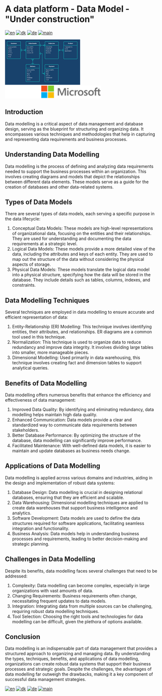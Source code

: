 # A data platform - Data Model - "Under construction"

[![en](https://img.shields.io/badge/lang-en-red.svg)](DataModel.md)
[![dk](https://img.shields.io/badge/lang-dk-green.svg)](DataModel-da.md)
[![de](https://img.shields.io/badge/lang-de-yellow.svg)](DataModel-de.md)
[![main](https://img.shields.io/badge/main-document-blue.svg)](../README.md)

![microsoft](../images/data_model.png)   ![microsoft](../images/microsoft.png)

## Introduction

Data modelling is a critical aspect of data management and database design, serving as the blueprint for structuring and organizing data. It encompasses various techniques and methodologies
that help in capturing and representing data requirements and business processes.

## Understanding Data Modelling
Data modelling is the process of defining and analyzing data requirements needed to support the business processes within an organization. This involves creating diagrams and models that depict the relationships between different data elements. These models serve as a guide for the creation of databases and other data-related systems.

## Types of Data Models
There are several types of data models, each serving a specific purpose in the data lifecycle:
1) Conceptual Data Models: These models are high-level representations of organizational data, focusing on the entities and their relationships. They are used for understanding and documenting the data requirements at a strategic level.
2) Logical Data Models: These models provide a more detailed view of the data, including the attributes and keys of each entity. They are used to map out the structure of the data without considering the physical aspects of storage.
3) Physical Data Models: These models translate the logical data model into a physical structure, specifying how the data will be stored in the database. They include details such as tables, columns, indexes, and constraints.

## Data Modelling Techniques

Several techniques are employed in data modelling to ensure accurate and efficient representation of data:

1) Entity-Relationship (ER) Modelling: This technique involves identifying entities, their attributes, and relationships. ER diagrams are a common tool used in this technique.
2) Normalization: This technique is used to organize data to reduce redundancy and improve data integrity. It involves dividing large tables into smaller, more manageable pieces.
3) Dimensional Modelling: Used primarily in data warehousing, this technique involves creating fact and dimension tables to support analytical queries.

## Benefits of Data Modelling

Data modelling offers numerous benefits that enhance the efficiency and effectiveness of data management:

1) Improved Data Quality: By identifying and eliminating redundancy, data modelling helps maintain high data quality.
2) Enhanced Communication: Data models provide a clear and standardized way to communicate data requirements between stakeholders.
3) Better Database Performance: By optimizing the structure of the database, data modelling can significantly improve performance.
4) Facilitated Maintenance: With well-defined data models, it is easier to maintain and update databases as business needs change.

## Applications of Data Modelling

Data modelling is applied across various domains and industries, aiding in the design and implementation of robust data systems:

1) Database Design: Data modelling is crucial in designing relational databases, ensuring that they are efficient and scalable.
2) Data Warehousing: Dimensional modelling techniques are applied to create data warehouses that support business intelligence and analytics.
3) Software Development: Data models are used to define the data structures required for software applications, facilitating seamless integration and functionality.
4) Business Analysis: Data models help in understanding business processes and requirements, leading to better decision-making and strategic planning.

## Challenges in Data Modelling

Despite its benefits, data modelling faces several challenges that need to be addressed:

1) Complexity: Data modelling can become complex, especially in large organizations with vast amounts of data.
2) Changing Requirements: Business requirements often change, necessitating frequent updates to data models.
3) Integration: Integrating data from multiple sources can be challenging, requiring robust data modelling techniques.
4) Tool Selection: Choosing the right tools and technologies for data modelling can be difficult, given the plethora of options available.

## Conclusion

Data modelling is an indispensable part of data management that provides a structured approach to organizing and managing data. By understanding the types, techniques, benefits, and applications of data modelling, organizations can create robust data systems that support their business processes and strategic goals. Despite the challenges, the advantages of data modelling far outweigh the drawbacks, making it a key component of successful data management strategies.

[![en](https://img.shields.io/badge/lang-en-red.svg)](DataModel.md)
[![dk](https://img.shields.io/badge/lang-dk-green.svg)](DataModel-da.md)
[![de](https://img.shields.io/badge/lang-de-yellow.svg)](DataModel-de.md)
[![main](https://img.shields.io/badge/main-document-blue.svg)](../README.md)